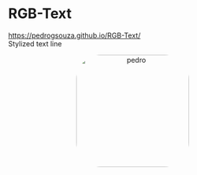 # RGB-Text
https://pedrogsouza.github.io/RGB-Text/ <br>
Stylized text line
 <div align="center">
 <img align="center" alt="pedro" height="229" style="border-radius:50px;" src="https://cdn.discordapp.com/attachments/896170579525246979/907442662695661568/GIF-211108_222356.gif">
</div>
